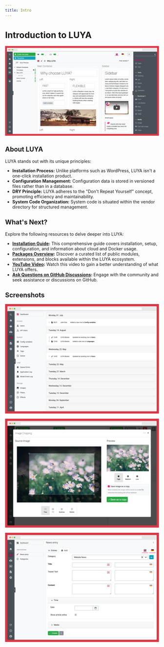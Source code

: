 ```yaml
---
title: Intro
---
```


# Introduction to LUYA

![LUYA CMS](https://raw.githubusercontent.com/luyadev/luya/master/docs/images/cms.png)

## About LUYA

LUYA stands out with its unique principles:

- **Installation Process:** Unlike platforms such as WordPress, LUYA isn't a one-click installation product.
- **Configuration Management:** Configuration data is stored in versioned files rather than in a database.
- **DRY Principle:** LUYA adheres to the "Don't Repeat Yourself" concept, promoting efficiency and maintainability.
- **System Code Organization:** System code is situated within the vendor directory for structured management.

## What's Next?

Explore the following resources to delve deeper into LUYA:

- **[Installation Guide](installation/):** This comprehensive guide covers installation, setup, configuration, and information about cloud and Docker usage.
- **[Packages Overview](../packages.md):** Discover a curated list of public modules, extensions, and blocks available within the LUYA ecosystem.
- **[YouTube Video](https://www.youtube.com/watch?v=1vTaVN7NtYQ):** Watch this video to gain a better understanding of what LUYA offers.
- **[Ask Questions on GitHub Discussions](https://github.com/orgs/luyadev/discussions):** Engage with the community and seek assistance or discussions on GitHub.

## Screenshots

![CRUD DASHBOARD](https://raw.githubusercontent.com/luyadev/luya/master/docs/images/dashboard.png)

![IMAGE CROP](https://raw.githubusercontent.com/luyadev/luya/master/docs/images/crop.png)

![CRUD FORM](https://raw.githubusercontent.com/luyadev/luya/master/docs/images/i18n.png)
